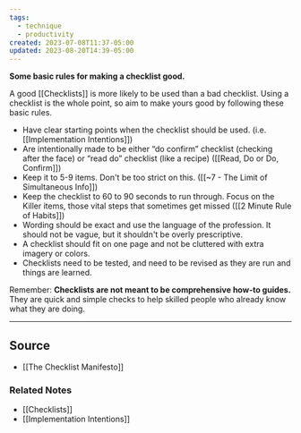 ```yaml
---
tags:
  - technique
  - productivity
created: 2023-07-08T11:37-05:00
updated: 2023-08-20T14:39-05:00
---
```

**Some basic rules for making a checklist good.**

A good [[Checklists]] is more likely to be used than a bad checklist. Using a checklist is the whole point, so aim to make yours good by following these basic rules.

- Have clear starting points when the checklist should be used. (i.e. [[Implementation Intentions]])
- Are intentionally made to be either “do confirm” checklist (checking after the face) or “read do” checklist (like a recipe) ([[Read, Do or Do, Confirm]])
- Keep it to 5-9 items. Don't be too strict on this. ([[~7 - The Limit of Simultaneous Info]])
- Keep the checklist to 60 to 90 seconds to run through. Focus on the Killer items, those vital steps that sometimes get missed  ([[2 Minute Rule of Habits]])
- Wording should be exact and use the language of the profession. It should not be vague, but it shouldn't be overly prescriptive.
- A checklist should fit on one page and not be cluttered with extra imagery or colors.
- Checklists need to be tested, and need to be revised as they are run and things are learned.

Remember: **Checklists are not meant to be comprehensive how-to guides.** They are quick and simple checks to help skilled people who already know what they are doing. 

---

## Source
- [[The Checklist Manifesto]]

### Related Notes
- [[Checklists]] 
- [[Implementation Intentions]]